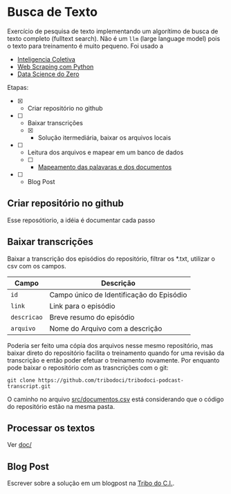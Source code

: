 # Busca de Texto
Exercício de pesquisa de texto implementando um algorítimo de busca de texto completo (fulltext search). Não é um ```llm``` (large language model) pois o texto para treinamento é muito pequeno. Foi usado a  
- [Inteligencia Coletiva]()
- [Web Scraping com Python](https://novatec.com.br/livros/web-scraping-com-python-2ed/) 
- [Data Science do Zero]()

Etapas:
- [X] - Criar repositório no github 
- [ ] - Baixar transcrições
  - [X] - Solução itermediária, baixar os arquivos locais
- [ ] - Leitura dos arquivos e mapear em um banco de dados
  - [ ] - [Mapeamento das palavaras e dos documentos](./doc/) 
- [ ] - Blog Post

## Criar repositório no github
Esse reposótiorio, a idéia é documentar cada passo 
## Baixar transcrições
Baixar a transcrição dos episódios do repositório, filtrar os *.txt, utilizar o csv com os campos.

Campo           | Descrição
--------------- | -------
```id```        | Campo único de Identificação do Episódio
```link```      | Link para o episódio
```descricao``` | Breve resumo do episódio
```arquivo```   | Nome do Arquivo com a descrição

Poderia ser feito uma cópia dos arquivos nesse mesmo repositório, mas baixar direto do repositório facilita o treinamento quando for uma revisão da transcrição e então poder efetuar o treinamento novamente.
Por enquanto pode baixar o repositório com as trasncrições com o git:
```shell
git clone https://github.com/tribodoci/tribodoci-podcast-transcript.git
```
O caminho no arquivo [src/documentos.csv](src/documentos.csv) está considerando que o código do repositório estão na mesma pasta.

## Processar os textos
Ver [doc/](doc/)

## Blog Post
Escrever sobre a solução em um blogpost na [Tribo do C.I.](https://tribodoci.net).
